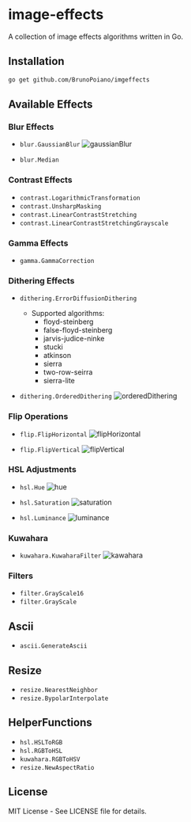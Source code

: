 # image-effects
A collection of image effects algorithms written in Go.

## Installation

```bash
go get github.com/BrunoPoiano/imgeffects
```

## Available Effects

### Blur Effects
  - `blur.GaussianBlur`
  ![gaussianBlur](https://github.com/user-attachments/assets/781a5e9b-b876-4416-928f-6a71ba4f317c)

  - `blur.Median`

### Contrast Effects
  - `contrast.LogarithmicTransformation`
  - `contrast.UnsharpMasking`
  - `contrast.LinearContrastStretching`
  - `contrast.LinearContrastStretchingGrayscale`

### Gamma Effects
  - `gamma.GammaCorrection`

### Dithering Effects
  - `dithering.ErrorDiffusionDithering`
    - Supported algorithms:
      - floyd-steinberg
      - false-floyd-steinberg
      - jarvis-judice-ninke
      - stucki
      - atkinson
      - sierra
      - two-row-seirra
      - sierra-lite

  - `dithering.OrderedDithering`
  ![orderedDithering](https://github.com/user-attachments/assets/a98f6d3e-ee00-435d-9b2c-956f9250e3e6)

### Flip Operations
  - `flip.FlipHorizontal`
  ![flipHorizontal](https://github.com/user-attachments/assets/fb1f5dc9-f33c-445c-9403-c0f676f894b5)

  - `flip.FlipVertical`
  ![flipVertical](https://github.com/user-attachments/assets/15ff1b8b-baa6-41cd-b976-858da0f261ab)

### HSL Adjustments
  - `hsl.Hue`
  ![hue](https://github.com/user-attachments/assets/5fa805ea-3c5c-4f73-a92b-c3e718096e9f)

  - `hsl.Saturation`
  ![saturation](https://github.com/user-attachments/assets/803800d7-fd4a-4dbc-addf-03c1874a4dfc)

  - `hsl.Luminance`
  ![luminance](https://github.com/user-attachments/assets/f225c7eb-a8b9-4600-85b1-f2eb44b240be)

### Kuwahara
  - `kuwahara.KuwaharaFilter`
  ![kawahara](https://github.com/user-attachments/assets/23329558-ab98-4998-8c60-a37ef0a3251c)

### Filters
  - `filter.GrayScale16`
  - `filter.GrayScale`

## Ascii
  - `ascii.GenerateAscii`

## Resize
  - `resize.NearestNeighbor`
  - `resize.BypolarInterpolate`

## HelperFunctions
  - `hsl.HSLToRGB`
  - `hsl.RGBToHSL`
  - `kuwahara.RGBToHSV`
  - `resize.NewAspectRatio`

## License
MIT License - See LICENSE file for details.
